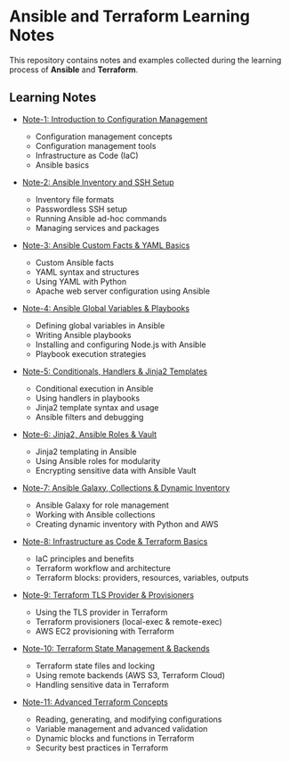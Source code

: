 # Ansible and Terraform Learning Notes

This repository contains notes and examples collected during the learning process of **Ansible** and **Terraform**.

## Learning Notes

- [Note-1: Introduction to Configuration Management](./Notes_1.md)  
  - Configuration management concepts  
  - Configuration management tools  
  - Infrastructure as Code (IaC)  
  - Ansible basics  

- [Note-2: Ansible Inventory and SSH Setup](./Notes_2.md)  
  - Inventory file formats  
  - Passwordless SSH setup  
  - Running Ansible ad-hoc commands  
  - Managing services and packages  

- [Note-3: Ansible Custom Facts & YAML Basics](./Notes_3.md)  
  - Custom Ansible facts  
  - YAML syntax and structures  
  - Using YAML with Python  
  - Apache web server configuration using Ansible  

- [Note-4: Ansible Global Variables & Playbooks](./Notes_4.md)  
  - Defining global variables in Ansible  
  - Writing Ansible playbooks  
  - Installing and configuring Node.js with Ansible  
  - Playbook execution strategies  

- [Note-5: Conditionals, Handlers & Jinja2 Templates](./Notes_5.md)  
  - Conditional execution in Ansible  
  - Using handlers in playbooks  
  - Jinja2 template syntax and usage  
  - Ansible filters and debugging  

- [Note-6: Jinja2, Ansible Roles & Vault](./Notes_6.md)  
  - Jinja2 templating in Ansible  
  - Using Ansible roles for modularity  
  - Encrypting sensitive data with Ansible Vault  

- [Note-7: Ansible Galaxy, Collections & Dynamic Inventory](./Notes_7.md)  
  - Ansible Galaxy for role management  
  - Working with Ansible collections  
  - Creating dynamic inventory with Python and AWS  

- [Note-8: Infrastructure as Code & Terraform Basics](./Notes_8.md)  
  - IaC principles and benefits  
  - Terraform workflow and architecture  
  - Terraform blocks: providers, resources, variables, outputs  

- [Note-9: Terraform TLS Provider & Provisioners](./Notes_9.md)  
  - Using the TLS provider in Terraform  
  - Terraform provisioners (local-exec & remote-exec)  
  - AWS EC2 provisioning with Terraform  

- [Note-10: Terraform State Management & Backends](./Notes_10.md)  
  - Terraform state files and locking  
  - Using remote backends (AWS S3, Terraform Cloud)  
  - Handling sensitive data in Terraform  

- [Note-11: Advanced Terraform Concepts](./Notes_11.md)  
  - Reading, generating, and modifying configurations  
  - Variable management and advanced validation  
  - Dynamic blocks and functions in Terraform  
  - Security best practices in Terraform 
